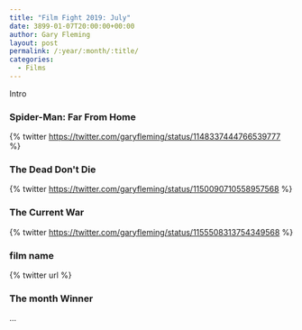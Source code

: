 ```yaml
---
title: "Film Fight 2019: July"
date: 3899-01-07T20:00:00+00:00
author: Gary Fleming
layout: post
permalink: /:year/:month/:title/
categories:
  - Films
---
```


Intro

### Spider-Man: Far From Home

{% twitter https://twitter.com/garyfleming/status/1148337444766539777 %}

### The Dead Don't Die

{% twitter https://twitter.com/garyfleming/status/1150090710558957568 %}

### The Current War

{% twitter https://twitter.com/garyfleming/status/1155508313754349568 %}

### film name

{% twitter url %}


### The month Winner

...
